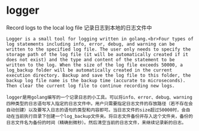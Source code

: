 # logger
Record logs to the local log file 记录日志到本地的日志文件中


	Logger is a small tool for logging written in golang.<br>Four types of log statements including info, error, debug, and warning can be written to the specified log file. The user only needs to specify the storage path of the log file (it will be automatically created if it does not exist) and the type and content of the statement to be written to the log. When the size of the log file exceeds 50000, a log_backup folder will be automatically created in the current execution directory. Backup and save the log file to this folder, the backup log file name is the backup time (accurate to microseconds). Then clear the current log file to continue recording new logs.
    
	logger是用golang编写的一个记录日志的小工具。可以将info、error、debug、warning四种类型的日志语句写入指定的日志文件中。用户只需要指定日志文件的存放路径（若不存在会自动创建）以及要写入日志的语句的类型和内容即可。当日志文件的size超过50000时，会自动在当前执行目录下创建一个log_backup文件夹。将日志文件备份并存入这个文件夹，备份的日志文件名为备份的时间（精确到微秒）。然后清空当前的日志文件，来继续记录新的日志。
